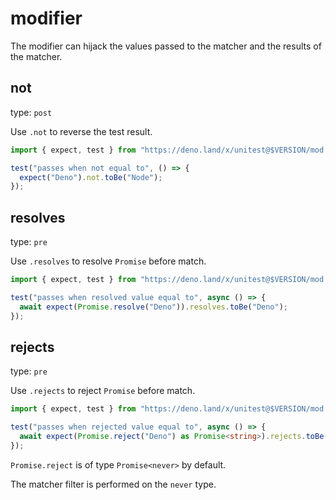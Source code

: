 # modifier

The modifier can hijack the values passed to the matcher and the results of the
matcher.

## not

type: `post`

Use `.not` to reverse the test result.

```ts
import { expect, test } from "https://deno.land/x/unitest@$VERSION/mod.ts";

test("passes when not equal to", () => {
  expect("Deno").not.toBe("Node");
});
```

## resolves

type: `pre`

Use `.resolves` to resolve `Promise` before match.

```ts
import { expect, test } from "https://deno.land/x/unitest@$VERSION/mod.ts";

test("passes when resolved value equal to", async () => {
  await expect(Promise.resolve("Deno")).resolves.toBe("Deno");
});
```

## rejects

type: `pre`

Use `.rejects` to reject `Promise` before match.

```ts
import { expect, test } from "https://deno.land/x/unitest@$VERSION/mod.ts";

test("passes when rejected value equal to", async () => {
  await expect(Promise.reject("Deno") as Promise<string>).rejects.toBe("Deno");
});
```

`Promise.reject` is of type `Promise<never>` by default.

The matcher filter is performed on the `never` type.
